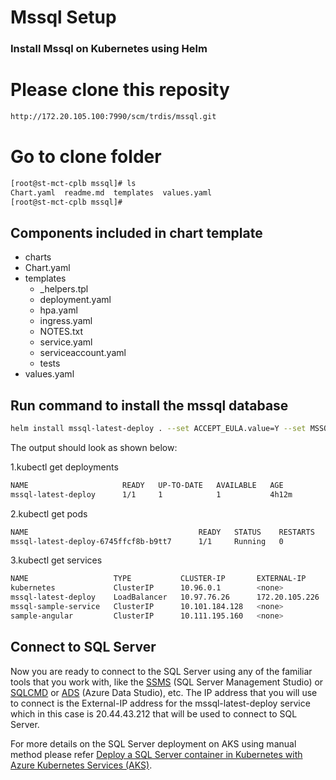# Mssql Setup
### Install Mssql on Kubernetes using Helm

# Please clone this reposity 
```sh
http://172.20.105.100:7990/scm/trdis/mssql.git
```
# Go to clone folder
```sh
[root@st-mct-cplb mssql]# ls
Chart.yaml  readme.md  templates  values.yaml
[root@st-mct-cplb mssql]#
```
## Components included in chart template
- charts  
- Chart.yaml  
- templates  
  - _helpers.tpl
  - deployment.yaml
  - hpa.yaml
  - ingress.yaml
  - NOTES.txt
  - service.yaml
  - serviceaccount.yaml
  - tests
- values.yaml


## Run command to install the mssql database
```sh
helm install mssql-latest-deploy . --set ACCEPT_EULA.value=Y --set MSSQL_PID.value=Developer
```
The output should look as shown below:

1.kubectl get deployments

```sh
NAME                     READY   UP-TO-DATE   AVAILABLE   AGE
mssql-latest-deploy      1/1     1            1           4h12m
```

2.kubectl get pods
```sh
NAME                                      READY   STATUS    RESTARTS   AGE
mssql-latest-deploy-6745ffcf8b-b9tt7      1/1     Running   0          4h12m
```

3.kubectl get services
```sh
NAME                   TYPE           CLUSTER-IP       EXTERNAL-IP      PORT(S)           AGE
kubernetes             ClusterIP      10.96.0.1        <none>           443/TCP           357d
mssql-latest-deploy    LoadBalancer   10.97.76.26      172.20.105.226   1433:32107/TCP    4h12m
mssql-sample-service   ClusterIP      10.101.184.128   <none>           1433/TCP          352d
sample-angular         ClusterIP      10.111.195.160   <none>           80/TCP            48d

```


## Connect to SQL Server

Now you are ready to connect to the SQL Server using any of the familiar tools that you work with, like the [SSMS](https://docs.microsoft.com/en-us/sql/ssms/download-sql-server-management-studio-ssms?view=sql-server-ver15) (SQL Server Management Studio) or [SQLCMD](https://docs.microsoft.com/en-us/sql/tools/sqlcmd-utility?view=sql-server-ver15) or [ADS](https://docs.microsoft.com/en-us/sql/azure-data-studio/download-azure-data-studio?view=sql-server-ver15) (Azure Data Studio), etc. The IP address that you will use to connect is the External-IP address for the mssql-latest-deploy service which in this case is 20.44.43.212 that will be used to connect to SQL Server.

For more details on the SQL Server deployment on AKS using manual method please refer [Deploy a SQL Server container in Kubernetes with Azure Kubernetes Services (AKS)](https://docs.microsoft.com/en-us/sql/linux/tutorial-sql-server-containers-kubernetes?view=sql-server-ver15).
